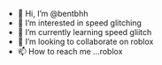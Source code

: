 - 👋 Hi, I’m @bentbhh
- 👀 I’m interested in speed glitching 
- 🌱 I’m currently learning speed gliitch 
- 💞️ I’m looking to collaborate on roblox
- 📫 How to reach me ...roblox

<!---
bentbhh/bentbhh is a ✨ special ✨ repository because its `README.md` (this file) appears on your GitHub profile.
You can click the Preview link to take a look at your changes.
--->
